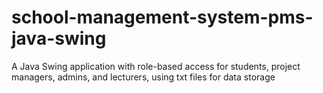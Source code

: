 # school-management-system-pms-java-swing
A Java Swing application with role-based access for students, project managers, admins, and lecturers, using txt files for data storage
